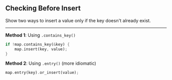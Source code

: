 ## Checking Before Insert

Show two ways to insert a value only if the key doesn't already exist.

---

**Method 1**: Using `.contains_key()`
```rust
if !map.contains_key(&key) {
    map.insert(key, value);
}
```

**Method 2**: Using `.entry()` (more idiomatic)
```rust
map.entry(key).or_insert(value);
```

